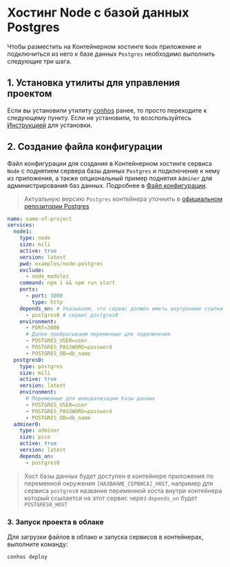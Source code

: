 # Хостинг Node с базой данных Postgres

Чтобы разместить на Контейнерном хостинге `Node` приложение и подключиться из него к базе данных `Postgres` необходимо выполнить следующие три шага.

## 1. Установка утилиты для управления проектом

Если вы установили утилиту [conhos](https://www.npmjs.com/package/conhos) ранее, то просто переходите к следующему пункту. Если не установили, то возспользуйтесь [Инструкцией](./GettingStarted.md) для установки.

## 2. Создание файла конфигурации

Файл конфигурации для создания в Контейнерном хостинге сервиса `Node` с поднятием сервера базы данных `Postgres` и подключение к нему из приложения, а также опциональный пример поднятия `Adminer` для администрирования баз данных. Подробнее в [Файл конфигурации](./ConfigFile.md).

> Актуальную версию `Postgres` контейнера уточнить в [официальном репозитории Postgres](https://hub.docker.com/_/postgres/tags)

```yml
name: name-of-project
services:
  node1:
    type: node
    size: mili
    active: true
    version: latest
    pwd: examples/node-postgres
    exclude:
      - node_modules
    command: npm i && npm run start
    ports:
      - port: 3000
        type: http
    depends_on: # Указываем, что сервис должен иметь внутрениие ссылки на
      - postgres0 # сервис postgres0
    environment:
      - PORT=3000
      # Далее пробрасываем переменные для подключения
      - POSTGRES_USER=user
      - POSTGRES_PASSWORD=password
      - POSTGRES_DB=db_name
  postgres0:
    type: postgres
    size: mili
    active: true
    version: latest
    environment:
      # Переменные для инициализации базы данных
      - POSTGRES_USER=user
      - POSTGRES_PASSWORD=password
      - POSTGRES_DB=db_name
  adminer0:
    type: adminer
    size: pico
    active: true
    version: latest
    depends_on:
      - postgres0
```

> Хост базы данных будет доступен в контейнере приложения по переменной окружения `[НАЗВАНИЕ_СЕРВИСА]_HOST`, например для сервиса `postgres0` название переменной хоста внутри контейнера который ссылается на этот сервис через `depends_on` будет `POSTGRES0_HOST`

### 3. Запуск проекта в облаке

Для загрузки файлов в облако и запуска сервисов в контейнерах, выполните команду:

```sh
conhos deploy
```
